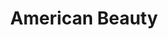 ---
layout: post
title: American Beauty
director: Sam Mendes
year: 1999
cover: https://images.mubicdn.net/images/film/1672/cache-47687-1571018443/image-w1280.jpg
imdb_id: tt0169547
---